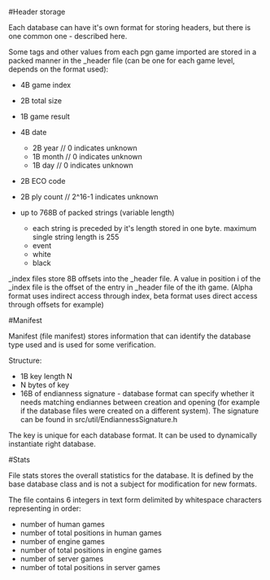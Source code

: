#Header storage

Each database can have it's own format for storing headers, but there is one common one - described here.

Some tags and other values from each pgn game imported are stored in a packed manner in the \_header file (can be one for each game level, depends on the format used):

- 4B game index
- 2B total size
- 1B game result
- 4B date

    - 2B year // 0 indicates unknown
    - 1B month // 0 indicates unknown
    - 1B day // 0 indicates unknown

- 2B ECO code
- 2B ply count // 2^16-1 indicates unknown
- up to 768B of packed strings (variable length)
    - each string is preceded by it's length stored in one byte.
      maximum single string length is 255
    - event
    - white
    - black

\_index files store 8B offsets into the \_header file. A value in position i of the \_index file is the offset of the entry in \_header file of the ith game. (Alpha format uses indirect access through index, beta format uses direct access through offsets for example)


#Manifest

Manifest (file manifest) stores information that can identify the database type used and is used for some verification.

Structure:

- 1B key length N
- N bytes of key
- 16B of endianness signature - database format can specify whether it needs matching endiannes between creation and opening (for example if the database files were created on a different system). The signature can be found in src/util/EndiannessSignature.h

The key is unique for each database format. It can be used to dynamically instantiate right database.

#Stats

File stats stores the overall statistics for the database. It is defined by the base database class and is not a subject for modification for new formats.

The file contains 6 integers in text form delimited by whitespace characters representing in order:

- number of human games
- number of total positions in human games
- number of engine games
- number of total positions in engine games
- number of server games
- number of total positions in server games
